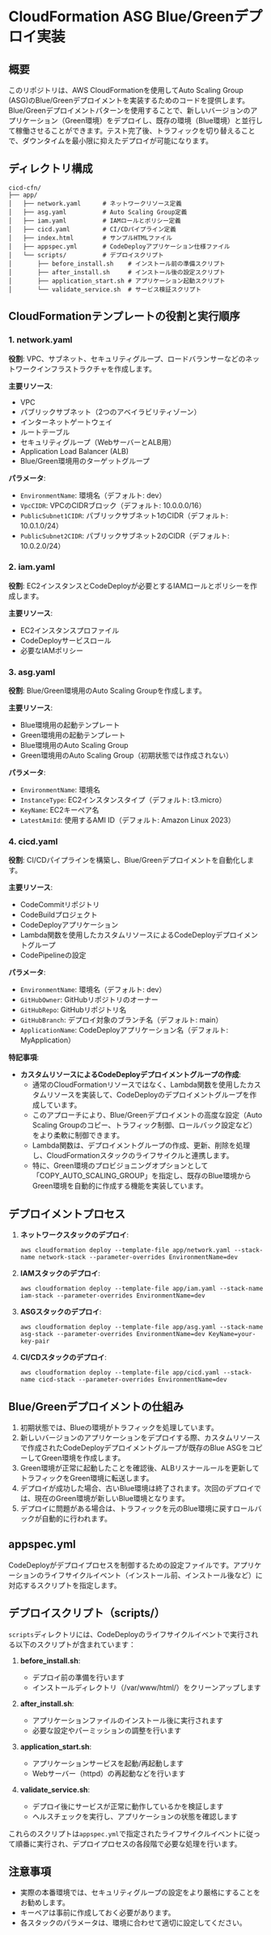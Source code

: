 # CloudFormation ASG Blue/Greenデプロイ実装

## 概要

このリポジトリは、AWS CloudFormationを使用してAuto Scaling Group (ASG)のBlue/Greenデプロイメントを実装するためのコードを提供します。Blue/Greenデプロイメントパターンを使用することで、新しいバージョンのアプリケーション（Green環境）をデプロイし、既存の環境（Blue環境）と並行して稼働させることができます。テスト完了後、トラフィックを切り替えることで、ダウンタイムを最小限に抑えたデプロイが可能になります。

## ディレクトリ構成

```
cicd-cfn/
├── app/
│   ├── network.yaml      # ネットワークリソース定義
│   ├── asg.yaml          # Auto Scaling Group定義
│   ├── iam.yaml          # IAMロールとポリシー定義
│   ├── cicd.yaml         # CI/CDパイプライン定義
│   ├── index.html        # サンプルHTMLファイル
│   ├── appspec.yml       # CodeDeployアプリケーション仕様ファイル
│   └── scripts/          # デプロイスクリプト
│       ├── before_install.sh    # インストール前の準備スクリプト
│       ├── after_install.sh     # インストール後の設定スクリプト
│       ├── application_start.sh # アプリケーション起動スクリプト
│       └── validate_service.sh  # サービス検証スクリプト
```

## CloudFormationテンプレートの役割と実行順序

### 1. network.yaml

**役割**: VPC、サブネット、セキュリティグループ、ロードバランサーなどのネットワークインフラストラクチャを作成します。

**主要リソース**:
- VPC
- パブリックサブネット（2つのアベイラビリティゾーン）
- インターネットゲートウェイ
- ルートテーブル
- セキュリティグループ（WebサーバーとALB用）
- Application Load Balancer (ALB)
- Blue/Green環境用のターゲットグループ

**パラメータ**:
- `EnvironmentName`: 環境名（デフォルト: dev）
- `VpcCIDR`: VPCのCIDRブロック（デフォルト: 10.0.0.0/16）
- `PublicSubnet1CIDR`: パブリックサブネット1のCIDR（デフォルト: 10.0.1.0/24）
- `PublicSubnet2CIDR`: パブリックサブネット2のCIDR（デフォルト: 10.0.2.0/24）

### 2. iam.yaml

**役割**: EC2インスタンスとCodeDeployが必要とするIAMロールとポリシーを作成します。

**主要リソース**:
- EC2インスタンスプロファイル
- CodeDeployサービスロール
- 必要なIAMポリシー

### 3. asg.yaml

**役割**: Blue/Green環境用のAuto Scaling Groupを作成します。

**主要リソース**:
- Blue環境用の起動テンプレート
- Green環境用の起動テンプレート
- Blue環境用のAuto Scaling Group
- Green環境用のAuto Scaling Group（初期状態では作成されない）

**パラメータ**:
- `EnvironmentName`: 環境名
- `InstanceType`: EC2インスタンスタイプ（デフォルト: t3.micro）
- `KeyName`: EC2キーペア名
- `LatestAmiId`: 使用するAMI ID（デフォルト: Amazon Linux 2023）

### 4. cicd.yaml

**役割**: CI/CDパイプラインを構築し、Blue/Greenデプロイメントを自動化します。

**主要リソース**:
- CodeCommitリポジトリ
- CodeBuildプロジェクト
- CodeDeployアプリケーション
- Lambda関数を使用したカスタムリソースによるCodeDeployデプロイメントグループ
- CodePipelineの設定

**パラメータ**:
- `EnvironmentName`: 環境名（デフォルト: dev）
- `GitHubOwner`: GitHubリポジトリのオーナー
- `GitHubRepo`: GitHubリポジトリ名
- `GitHubBranch`: デプロイ対象のブランチ名（デフォルト: main）
- `ApplicationName`: CodeDeployアプリケーション名（デフォルト: MyApplication）

**特記事項**:
- **カスタムリソースによるCodeDeployデプロイメントグループの作成**: 
  - 通常のCloudFormationリソースではなく、Lambda関数を使用したカスタムリソースを実装して、CodeDeployのデプロイメントグループを作成しています。
  - このアプローチにより、Blue/Greenデプロイメントの高度な設定（Auto Scaling Groupのコピー、トラフィック制御、ロールバック設定など）をより柔軟に制御できます。
  - Lambda関数は、デプロイメントグループの作成、更新、削除を処理し、CloudFormationスタックのライフサイクルと連携します。
  - 特に、Green環境のプロビジョニングオプションとして「COPY_AUTO_SCALING_GROUP」を指定し、既存のBlue環境からGreen環境を自動的に作成する機能を実装しています。

## デプロイメントプロセス

1. **ネットワークスタックのデプロイ**:
   ```
   aws cloudformation deploy --template-file app/network.yaml --stack-name network-stack --parameter-overrides EnvironmentName=dev
   ```

2. **IAMスタックのデプロイ**:
   ```
   aws cloudformation deploy --template-file app/iam.yaml --stack-name iam-stack --parameter-overrides EnvironmentName=dev
   ```

3. **ASGスタックのデプロイ**:
   ```
   aws cloudformation deploy --template-file app/asg.yaml --stack-name asg-stack --parameter-overrides EnvironmentName=dev KeyName=your-key-pair
   ```

4. **CI/CDスタックのデプロイ**:
   ```
   aws cloudformation deploy --template-file app/cicd.yaml --stack-name cicd-stack --parameter-overrides EnvironmentName=dev
   ```

## Blue/Greenデプロイメントの仕組み

1. 初期状態では、Blueの環境がトラフィックを処理しています。
2. 新しいバージョンのアプリケーションをデプロイする際、カスタムリソースで作成されたCodeDeployデプロイメントグループが既存のBlue ASGをコピーしてGreen環境を作成します。
3. Green環境が正常に起動したことを確認後、ALBリスナールールを更新してトラフィックをGreen環境に転送します。
4. デプロイが成功した場合、古いBlue環境は終了されます。次回のデプロイでは、現在のGreen環境が新しいBlue環境となります。
5. デプロイに問題がある場合は、トラフィックを元のBlue環境に戻すロールバックが自動的に行われます。

## appspec.yml

CodeDeployがデプロイプロセスを制御するための設定ファイルです。アプリケーションのライフサイクルイベント（インストール前、インストール後など）に対応するスクリプトを指定します。

## デプロイスクリプト（scripts/）

`scripts`ディレクトリには、CodeDeployのライフサイクルイベントで実行される以下のスクリプトが含まれています：

1. **before_install.sh**:
   - デプロイ前の準備を行います
   - インストールディレクトリ（/var/www/html/）をクリーンアップします

2. **after_install.sh**:
   - アプリケーションファイルのインストール後に実行されます
   - 必要な設定やパーミッションの調整を行います

3. **application_start.sh**:
   - アプリケーションサービスを起動/再起動します
   - Webサーバー（httpd）の再起動などを行います

4. **validate_service.sh**:
   - デプロイ後にサービスが正常に動作しているかを検証します
   - ヘルスチェックを実行し、アプリケーションの状態を確認します

これらのスクリプトは`appspec.yml`で指定されたライフサイクルイベントに従って順番に実行され、デプロイプロセスの各段階で必要な処理を行います。

## 注意事項

- 実際の本番環境では、セキュリティグループの設定をより厳格にすることをお勧めします。
- キーペアは事前に作成しておく必要があります。
- 各スタックのパラメータは、環境に合わせて適切に設定してください。
